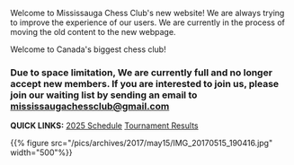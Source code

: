 ---
---

Welcome to Mississauga Chess Club's new website! We are always trying to improve the experience of our users. We are currently in the process of moving the old content to the new webpage.

Welcome to Canada's biggest chess club!

**<h3>Due to space limitation, We are currently full and no longer accept new members. If you are interested to join us, please join our waiting list by sending an email to mississaugachessclub@gmail.com</h3>**

**QUICK LINKS:** [2025 Schedule](/schedule/) [Tournament Results](/events)

{{% figure src="/pics/archives/2017/may15/IMG_20170515_190416.jpg" width="500"%}}